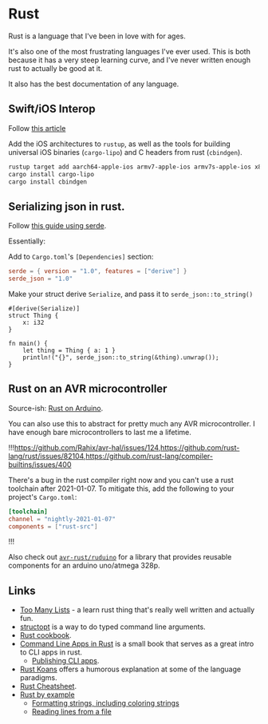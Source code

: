 # Rust

Rust is a language that I've been in love with for ages.

It's also one of the most frustrating languages I've ever used. This is both because it has a very steep learning curve, and I've never written enough rust to actually be good at it.

It also has the best documentation of any language.

## Swift/iOS Interop

Follow [this article](https://medium.com/visly/rust-on-ios-39f799b3c1dd)

Add the iOS architectures to `rustup`, as well as the tools for building universal iOS binaries (`cargo-lipo`) and C headers from rust (`cbindgen`).

```bash
rustup target add aarch64-apple-ios armv7-apple-ios armv7s-apple-ios x86_64-apple-ios i386-apple-ios
cargo install cargo-lipo
cargo install cbindgen
```

## Serializing json in rust.

Follow [this guide using serde](https://serde.rs/derive.html).

Essentially:

Add to `Cargo.toml`'s `[Dependencies]` section:

```toml
serde = { version = "1.0", features = ["derive"] }
serde_json = "1.0"
```

Make your struct derive `Serialize`, and pass it to `serde_json::to_string()`

```rust,ignore
#[derive(Serialize)]
struct Thing {
    x: i32
}

fn main() {
    let thing = Thing { a: 1 }
    println!("{}", serde_json::to_string(&thing).unwrap());
}
```

## Rust on an AVR microcontroller

Source-ish: [Rust on Arduino](https://dev.to/creativcoder/how-to-run-rust-on-arduino-uno-40c0).

You can also use this to abstract for pretty much any AVR microcontroller. I have enough bare microcontrollers to last me a lifetime.

!!!https://github.com/Rahix/avr-hal/issues/124,https://github.com/rust-lang/rust/issues/82104,https://github.com/rust-lang/compiler-builtins/issues/400

There's a bug in the rust compiler right now and you can't use a rust toolchain after 2021-01-07. To mitigate this, add the following to your project's `Cargo.toml`:

```toml
[toolchain]
channel = "nightly-2021-01-07"
components = ["rust-src"]
```

!!!

Also check out [`avr-rust/ruduino`](https://github.com/avr-rust/ruduino) for a library that provides reusable components for an arduino uno/atmega 328p.

## Links

- [Too Many Lists](https://rust-unofficial.github.io/too-many-lists/index.html) - a learn rust thing that's really well written and actually fun.
- [structopt](https://docs.rs/structopt/0.2.15/structopt/) is a way to do typed command line arguments.
- [Rust cookbook](https://rust-lang-nursery.github.io/rust-cookbook/about.html).
- [Command Line Apps in Rust](https://rust-lang-nursery.github.io/cli-wg/index.html) is a small book that serves as a great intro to CLI apps in rust.
  - [Publishing CLI apps](https://rust-lang-nursery.github.io/cli-wg/tutorial/packaging.html).
- [Rust Koans](https://users.rust-lang.org/t/rust-koans/2408) offers a humorous explanation at some of the language paradigms.
- [Rust Cheatsheet](https://cheats.rs).
- [Rust by example](https://doc.rust-lang.org/stable/rust-by-example/)
  - [Formatting strings, including coloring strings](https://doc.rust-lang.org/rust-by-example/hello/print/fmt.html)
  - [Reading lines from a file](https://doc.rust-lang.org/stable/rust-by-example/std_misc/file/read_lines.html)
